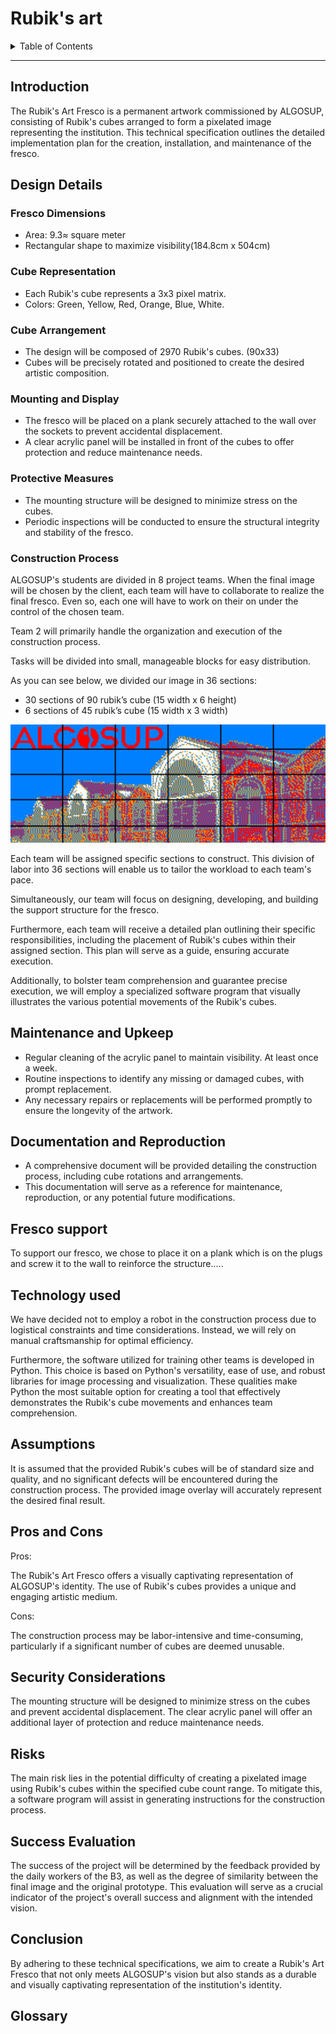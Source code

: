 # Rubik's art

<details>
<summary>Table of Contents</summary>

- [Rubik's art](#rubiks-art)
  - [Introduction](#introduction)
  - [Design Details](#design-details)
    - [Fresco Dimensions](#fresco-dimensions)
    - [Cube Representation](#cube-representation)
    - [Cube Arrangement](#cube-arrangement)
    - [Mounting and Display](#mounting-and-display)
    - [Protective Measures](#protective-measures)
    - [Construction Process](#construction-process)
  - [Maintenance and Upkeep](#maintenance-and-upkeep)
  - [Documentation and Reproduction](#documentation-and-reproduction)
  - [Fresco support](#fresco-support)
  - [Technology used](#technology-used)
  - [Assumptions](#assumptions)
  - [Pros and Cons](#pros-and-cons)
  - [Security Considerations](#security-considerations)
  - [Risks](#risks)
  - [Success Evaluation](#success-evaluation)
  - [Conclusion](#conclusion)
  - [Glossary](#glossary)

</details>

---

## Introduction

The Rubik's Art Fresco is a permanent artwork commissioned by ALGOSUP, consisting of Rubik's cubes arranged to form a pixelated image representing the institution. This technical specification outlines the detailed implementation plan for the creation, installation, and maintenance of the fresco.


##  Design Details

###  Fresco Dimensions

- Area: 9.3≈  square meter 
- Rectangular shape to maximize visibility(184.8cm x 504cm)

###  Cube Representation

- Each Rubik's cube represents a 3x3 pixel matrix.
- Colors: Green, Yellow, Red, Orange, Blue, White.

###  Cube Arrangement

- The design will be composed of 2970 Rubik's cubes. (90x33)
- Cubes will be precisely rotated and positioned to create the desired artistic composition.

###  Mounting and Display

- The fresco will be placed on a plank securely attached to the wall over the sockets to prevent accidental displacement.
- A clear acrylic panel will be installed in front of the cubes to offer protection and reduce maintenance needs.

###  Protective Measures

- The mounting structure will be designed to minimize stress on the cubes.
- Periodic inspections will be conducted to ensure the structural integrity and stability of the fresco.



### Construction Process
ALGOSUP's students are divided in 8 project teams. When the final image will be chosen by the client, each team will have to collaborate to realize the final fresco. Even so, each one will have to work on their on under the control of the chosen team.

Team 2 will primarily handle the organization and execution of the construction process.

Tasks will be divided into small, manageable blocks for easy distribution.

As you can see below, we divided our image in 36 sections:
- 30 sections of 90 rubik’s cube (15 width x 6 height)
- 6 sections of 45 rubik’s cube (15 width x 3 width)

<img alt="division" src="./../Images/Tasks_division.png" width="600">


Each team will be assigned specific sections to construct. This division of labor into 36 sections will enable us to tailor the workload to each team's pace.

Simultaneously, our team will focus on designing, developing, and building the support structure for the fresco.

Furthermore, each team will receive a detailed plan outlining their specific responsibilities, including the placement of Rubik's cubes within their assigned section. This plan will serve as a guide, ensuring accurate execution.

Additionally, to bolster team comprehension and guarantee precise execution, we will employ a specialized software program that visually illustrates the various potential movements of the Rubik's cubes.



## Maintenance and Upkeep

- Regular cleaning of the acrylic panel to maintain visibility. At least once a week.
- Routine inspections to identify any missing or damaged cubes, with prompt replacement.
- Any necessary repairs or replacements will be performed promptly to ensure the longevity of the artwork.



##  Documentation and Reproduction

- A comprehensive document will be provided detailing the construction process, including cube rotations and arrangements.
- This documentation will serve as a reference for maintenance, reproduction, or any potential future modifications.
  



## Fresco support

To support our fresco, we chose to place it on a plank which is on the plugs and screw it to the wall to reinforce the structure.....

## Technology used 

We have decided not to employ a robot in the construction process due to logistical constraints and time considerations. Instead, we will rely on manual craftsmanship for optimal efficiency.

Furthermore, the software utilized for training other teams is developed in Python. This choice is based on Python's versatility, ease of use, and robust libraries for image processing and visualization. These qualities make Python the most suitable option for creating a tool that effectively demonstrates the Rubik's cube movements and enhances team comprehension.

## Assumptions
It is assumed that the provided Rubik's cubes will be of standard size and quality, and no significant defects will be encountered during the construction process.
The provided image overlay will accurately represent the desired final result.

## Pros and Cons
Pros:

The Rubik's Art Fresco offers a visually captivating representation of ALGOSUP's identity.
The use of Rubik's cubes provides a unique and engaging artistic medium.

Cons:

The construction process may be labor-intensive and time-consuming, particularly if a significant number of cubes are deemed unusable.

## Security Considerations
The mounting structure will be designed to minimize stress on the cubes and prevent accidental displacement.
The clear acrylic panel will offer an additional layer of protection and reduce maintenance needs.

## Risks
The main risk lies in the potential difficulty of creating a pixelated image using Rubik's cubes within the specified cube count range.
To mitigate this, a software program will assist in generating instructions for the construction process.

## Success Evaluation
The success of the project will be determined by the feedback provided by the daily workers of the B3, as well as the degree of similarity between the final image and the original prototype. This evaluation will serve as a crucial indicator of the project's overall success and alignment with the intended vision.


## Conclusion
By adhering to these technical specifications, we aim to create a Rubik's Art Fresco that not only meets ALGOSUP's vision but also stands as a durable and visually captivating representation of the institution's identity.

## Glossary 


